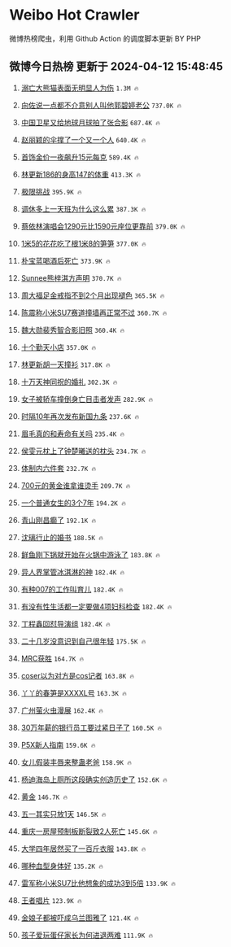 # Weibo Hot Crawler 



微博热榜爬虫，利用 Github Action 的调度脚本更新 BY PHP 


## 微博今日热榜 更新于 2024-04-12 15:48:45 
1. [溺亡大熊猫表面无明显人为伤](https://s.weibo.com/weibo?q=%23%E6%BA%BA%E4%BA%A1%E5%A4%A7%E7%86%8A%E7%8C%AB%E8%A1%A8%E9%9D%A2%E6%97%A0%E6%98%8E%E6%98%BE%E4%BA%BA%E4%B8%BA%E4%BC%A4%23&t=31&band_rank=1&Refer=top) `1.3M 🔥` 

1. [向佐说一点都不介意别人叫他郭碧婷老公](https://s.weibo.com/weibo?q=%23%E5%90%91%E4%BD%90%E8%AF%B4%E4%B8%80%E7%82%B9%E9%83%BD%E4%B8%8D%E4%BB%8B%E6%84%8F%E5%88%AB%E4%BA%BA%E5%8F%AB%E4%BB%96%E9%83%AD%E7%A2%A7%E5%A9%B7%E8%80%81%E5%85%AC%23&t=31&band_rank=2&Refer=top) `737.0K 🔥` 

1. [中国卫星又给地球月球拍了张合影](https://s.weibo.com/weibo?q=%23%E4%B8%AD%E5%9B%BD%E5%8D%AB%E6%98%9F%E5%8F%88%E7%BB%99%E5%9C%B0%E7%90%83%E6%9C%88%E7%90%83%E6%8B%8D%E4%BA%86%E5%BC%A0%E5%90%88%E5%BD%B1%23&t=31&band_rank=3&Refer=top) `687.4K 🔥` 

1. [赵丽颖的伞撑了一个又一个人](https://s.weibo.com/weibo?q=%23%E8%B5%B5%E4%B8%BD%E9%A2%96%E7%9A%84%E4%BC%9E%E6%92%91%E4%BA%86%E4%B8%80%E4%B8%AA%E5%8F%88%E4%B8%80%E4%B8%AA%E4%BA%BA%23&t=31&band_rank=4&Refer=top) `640.4K 🔥` 

1. [首饰金价一夜飙升15元每克](https://s.weibo.com/weibo?q=%23%E9%A6%96%E9%A5%B0%E9%87%91%E4%BB%B7%E4%B8%80%E5%A4%9C%E9%A3%99%E5%8D%8715%E5%85%83%E6%AF%8F%E5%85%8B%23&t=31&band_rank=5&Refer=top) `589.4K 🔥` 

1. [林更新186的身高147的体重](https://s.weibo.com/weibo?q=%23%E6%9E%97%E6%9B%B4%E6%96%B0186%E7%9A%84%E8%BA%AB%E9%AB%98147%E7%9A%84%E4%BD%93%E9%87%8D%23&t=31&band_rank=6&Refer=top) `413.3K 🔥` 

1. [极限挑战](https://s.weibo.com/weibo?q=%E6%9E%81%E9%99%90%E6%8C%91%E6%88%98&t=31&band_rank=7&Refer=top) `395.9K 🔥` 

1. [调休多上一天班为什么这么累](https://s.weibo.com/weibo?q=%23%E8%B0%83%E4%BC%91%E5%A4%9A%E4%B8%8A%E4%B8%80%E5%A4%A9%E7%8F%AD%E4%B8%BA%E4%BB%80%E4%B9%88%E8%BF%99%E4%B9%88%E7%B4%AF%23&t=31&band_rank=8&Refer=top) `387.3K 🔥` 

1. [蔡依林演唱会1290元比1590元座位更靠前](https://s.weibo.com/weibo?q=%23%E8%94%A1%E4%BE%9D%E6%9E%97%E6%BC%94%E5%94%B1%E4%BC%9A1290%E5%85%83%E6%AF%941590%E5%85%83%E5%BA%A7%E4%BD%8D%E6%9B%B4%E9%9D%A0%E5%89%8D%23&t=31&band_rank=9&Refer=top) `379.0K 🔥` 

1. [1米5的花花吃了根1米8的笋笋](https://s.weibo.com/weibo?q=%231%E7%B1%B35%E7%9A%84%E8%8A%B1%E8%8A%B1%E5%90%83%E4%BA%86%E6%A0%B91%E7%B1%B38%E7%9A%84%E7%AC%8B%E7%AC%8B%23&t=31&band_rank=10&Refer=top) `377.0K 🔥` 

1. [朴宝蓝喝酒后死亡](https://s.weibo.com/weibo?q=%23%E6%9C%B4%E5%AE%9D%E8%93%9D%E5%96%9D%E9%85%92%E5%90%8E%E6%AD%BB%E4%BA%A1%23&t=31&band_rank=11&Refer=top) `373.9K 🔥` 

1. [Sunnee熊梓淇方声明](https://s.weibo.com/weibo?q=%23Sunnee%E7%86%8A%E6%A2%93%E6%B7%87%E6%96%B9%E5%A3%B0%E6%98%8E%23&t=31&band_rank=12&Refer=top) `370.7K 🔥` 

1. [周大福足金戒指不到2个月出现褪色](https://s.weibo.com/weibo?q=%23%E5%91%A8%E5%A4%A7%E7%A6%8F%E8%B6%B3%E9%87%91%E6%88%92%E6%8C%87%E4%B8%8D%E5%88%B02%E4%B8%AA%E6%9C%88%E5%87%BA%E7%8E%B0%E8%A4%AA%E8%89%B2%23&t=31&band_rank=13&Refer=top) `365.5K 🔥` 

1. [陈震称小米SU7赛道撞墙再正常不过](https://s.weibo.com/weibo?q=%23%E9%99%88%E9%9C%87%E7%A7%B0%E5%B0%8F%E7%B1%B3SU7%E8%B5%9B%E9%81%93%E6%92%9E%E5%A2%99%E5%86%8D%E6%AD%A3%E5%B8%B8%E4%B8%8D%E8%BF%87%23&t=31&band_rank=14&Refer=top) `360.7K 🔥` 

1. [魏大勋裴秀智合影旧照](https://s.weibo.com/weibo?q=%23%E9%AD%8F%E5%A4%A7%E5%8B%8B%E8%A3%B4%E7%A7%80%E6%99%BA%E5%90%88%E5%BD%B1%E6%97%A7%E7%85%A7%23&t=31&band_rank=15&Refer=top) `360.4K 🔥` 

1. [十个勤天小店](https://s.weibo.com/weibo?q=%E5%8D%81%E4%B8%AA%E5%8B%A4%E5%A4%A9%E5%B0%8F%E5%BA%97&t=31&band_rank=16&Refer=top) `357.0K 🔥` 

1. [林更新胡一天撞衫](https://s.weibo.com/weibo?q=%23%E6%9E%97%E6%9B%B4%E6%96%B0%E8%83%A1%E4%B8%80%E5%A4%A9%E6%92%9E%E8%A1%AB%23&t=31&band_rank=17&Refer=top) `317.8K 🔥` 

1. [十万天神同祝的婚礼](https://s.weibo.com/weibo?q=%23%E5%8D%81%E4%B8%87%E5%A4%A9%E7%A5%9E%E5%90%8C%E7%A5%9D%E7%9A%84%E5%A9%9A%E7%A4%BC%23&t=31&band_rank=18&Refer=top) `302.3K 🔥` 

1. [女子被轿车撞倒身亡目击者发声](https://s.weibo.com/weibo?q=%23%E5%A5%B3%E5%AD%90%E8%A2%AB%E8%BD%BF%E8%BD%A6%E6%92%9E%E5%80%92%E8%BA%AB%E4%BA%A1%E7%9B%AE%E5%87%BB%E8%80%85%E5%8F%91%E5%A3%B0%23&t=31&band_rank=19&Refer=top) `282.9K 🔥` 

1. [时隔10年再次发布新国九条](https://s.weibo.com/weibo?q=%23%E6%97%B6%E9%9A%9410%E5%B9%B4%E5%86%8D%E6%AC%A1%E5%8F%91%E5%B8%83%E6%96%B0%E5%9B%BD%E4%B9%9D%E6%9D%A1%23&t=31&band_rank=20&Refer=top) `237.6K 🔥` 

1. [眉毛真的和寿命有关吗](https://s.weibo.com/weibo?q=%23%E7%9C%89%E6%AF%9B%E7%9C%9F%E7%9A%84%E5%92%8C%E5%AF%BF%E5%91%BD%E6%9C%89%E5%85%B3%E5%90%97%23&t=31&band_rank=21&Refer=top) `235.4K 🔥` 

1. [侯雯元枕上了钟楚曦送的枕头](https://s.weibo.com/weibo?q=%23%E4%BE%AF%E9%9B%AF%E5%85%83%E6%9E%95%E4%B8%8A%E4%BA%86%E9%92%9F%E6%A5%9A%E6%9B%A6%E9%80%81%E7%9A%84%E6%9E%95%E5%A4%B4%23&t=31&band_rank=22&Refer=top) `234.7K 🔥` 

1. [体制内六件套](https://s.weibo.com/weibo?q=%23%E4%BD%93%E5%88%B6%E5%86%85%E5%85%AD%E4%BB%B6%E5%A5%97%23&t=31&band_rank=23&Refer=top) `232.7K 🔥` 

1. [700元的黄金谁拿谁烫手](https://s.weibo.com/weibo?q=%23700%E5%85%83%E7%9A%84%E9%BB%84%E9%87%91%E8%B0%81%E6%8B%BF%E8%B0%81%E7%83%AB%E6%89%8B%23&t=31&band_rank=24&Refer=top) `209.7K 🔥` 

1. [一个普通女生的3个7年](https://s.weibo.com/weibo?q=%E4%B8%80%E4%B8%AA%E6%99%AE%E9%80%9A%E5%A5%B3%E7%94%9F%E7%9A%843%E4%B8%AA7%E5%B9%B4&t=31&band_rank=25&Refer=top) `194.2K 🔥` 

1. [青山刚昌癫了](https://s.weibo.com/weibo?q=%E9%9D%92%E5%B1%B1%E5%88%9A%E6%98%8C%E7%99%AB%E4%BA%86&t=31&band_rank=26&Refer=top) `192.1K 🔥` 

1. [沈璃行止的婚书](https://s.weibo.com/weibo?q=%23%E6%B2%88%E7%92%83%E8%A1%8C%E6%AD%A2%E7%9A%84%E5%A9%9A%E4%B9%A6%23&t=31&band_rank=27&Refer=top) `188.5K 🔥` 

1. [鲜鱼刚下锅就开始在火锅中游泳了](https://s.weibo.com/weibo?q=%23%E9%B2%9C%E9%B1%BC%E5%88%9A%E4%B8%8B%E9%94%85%E5%B0%B1%E5%BC%80%E5%A7%8B%E5%9C%A8%E7%81%AB%E9%94%85%E4%B8%AD%E6%B8%B8%E6%B3%B3%E4%BA%86%23&t=31&band_rank=28&Refer=top) `183.8K 🔥` 

1. [异人界掌管冰淇淋的神](https://s.weibo.com/weibo?q=%23%E5%BC%82%E4%BA%BA%E7%95%8C%E6%8E%8C%E7%AE%A1%E5%86%B0%E6%B7%87%E6%B7%8B%E7%9A%84%E7%A5%9E%23&t=31&band_rank=29&Refer=top) `182.4K 🔥` 

1. [有种007的工作叫育儿](https://s.weibo.com/weibo?q=%23%E6%9C%89%E7%A7%8D007%E7%9A%84%E5%B7%A5%E4%BD%9C%E5%8F%AB%E8%82%B2%E5%84%BF%23&t=31&band_rank=30&Refer=top) `182.4K 🔥` 

1. [有没有性生活都一定要做4项妇科检查](https://s.weibo.com/weibo?q=%23%E6%9C%89%E6%B2%A1%E6%9C%89%E6%80%A7%E7%94%9F%E6%B4%BB%E9%83%BD%E4%B8%80%E5%AE%9A%E8%A6%81%E5%81%9A4%E9%A1%B9%E5%A6%87%E7%A7%91%E6%A3%80%E6%9F%A5%23&t=31&band_rank=31&Refer=top) `182.4K 🔥` 

1. [丁程鑫回怼导演组](https://s.weibo.com/weibo?q=%23%E4%B8%81%E7%A8%8B%E9%91%AB%E5%9B%9E%E6%80%BC%E5%AF%BC%E6%BC%94%E7%BB%84%23&t=31&band_rank=32&Refer=top) `182.4K 🔥` 

1. [二十几岁没意识到自己很年轻](https://s.weibo.com/weibo?q=%23%E4%BA%8C%E5%8D%81%E5%87%A0%E5%B2%81%E6%B2%A1%E6%84%8F%E8%AF%86%E5%88%B0%E8%87%AA%E5%B7%B1%E5%BE%88%E5%B9%B4%E8%BD%BB%23&t=31&band_rank=33&Refer=top) `175.5K 🔥` 

1. [MRC获胜](https://s.weibo.com/weibo?q=MRC%E8%8E%B7%E8%83%9C&t=31&band_rank=34&Refer=top) `164.7K 🔥` 

1. [coser以为对方是cos记者](https://s.weibo.com/weibo?q=coser%E4%BB%A5%E4%B8%BA%E5%AF%B9%E6%96%B9%E6%98%AFcos%E8%AE%B0%E8%80%85&t=31&band_rank=35&Refer=top) `163.8K 🔥` 

1. [丫丫的春笋是XXXXL号](https://s.weibo.com/weibo?q=%23%E4%B8%AB%E4%B8%AB%E7%9A%84%E6%98%A5%E7%AC%8B%E6%98%AFXXXXL%E5%8F%B7%23&t=31&band_rank=36&Refer=top) `163.3K 🔥` 

1. [广州萤火虫漫展](https://s.weibo.com/weibo?q=%E5%B9%BF%E5%B7%9E%E8%90%A4%E7%81%AB%E8%99%AB%E6%BC%AB%E5%B1%95&t=31&band_rank=37&Refer=top) `162.4K 🔥` 

1. [30万年薪的银行员工要过紧日子了](https://s.weibo.com/weibo?q=%2330%E4%B8%87%E5%B9%B4%E8%96%AA%E7%9A%84%E9%93%B6%E8%A1%8C%E5%91%98%E5%B7%A5%E8%A6%81%E8%BF%87%E7%B4%A7%E6%97%A5%E5%AD%90%E4%BA%86%23&t=31&band_rank=38&Refer=top) `160.5K 🔥` 

1. [P5X新人指南](https://s.weibo.com/weibo?q=P5X%E6%96%B0%E4%BA%BA%E6%8C%87%E5%8D%97&t=31&band_rank=39&Refer=top) `159.6K 🔥` 

1. [女儿假装丰唇来整蛊老爸](https://s.weibo.com/weibo?q=%E5%A5%B3%E5%84%BF%E5%81%87%E8%A3%85%E4%B8%B0%E5%94%87%E6%9D%A5%E6%95%B4%E8%9B%8A%E8%80%81%E7%88%B8&t=31&band_rank=40&Refer=top) `158.9K 🔥` 

1. [杨迪海岛上厕所这段确实创造历史了](https://s.weibo.com/weibo?q=%23%E6%9D%A8%E8%BF%AA%E6%B5%B7%E5%B2%9B%E4%B8%8A%E5%8E%95%E6%89%80%E8%BF%99%E6%AE%B5%E7%A1%AE%E5%AE%9E%E5%88%9B%E9%80%A0%E5%8E%86%E5%8F%B2%E4%BA%86%23&t=31&band_rank=41&Refer=top) `152.6K 🔥` 

1. [黄金](https://s.weibo.com/weibo?q=%E9%BB%84%E9%87%91&t=31&band_rank=42&Refer=top) `146.7K 🔥` 

1. [五一其实只放1天](https://s.weibo.com/weibo?q=%23%E4%BA%94%E4%B8%80%E5%85%B6%E5%AE%9E%E5%8F%AA%E6%94%BE1%E5%A4%A9%23&t=31&band_rank=43&Refer=top) `146.5K 🔥` 

1. [重庆一房屋预制板断裂致2人死亡](https://s.weibo.com/weibo?q=%23%E9%87%8D%E5%BA%86%E4%B8%80%E6%88%BF%E5%B1%8B%E9%A2%84%E5%88%B6%E6%9D%BF%E6%96%AD%E8%A3%82%E8%87%B42%E4%BA%BA%E6%AD%BB%E4%BA%A1%23&t=31&band_rank=44&Refer=top) `145.6K 🔥` 

1. [大学四年居然买了一百斤衣服](https://s.weibo.com/weibo?q=%23%E5%A4%A7%E5%AD%A6%E5%9B%9B%E5%B9%B4%E5%B1%85%E7%84%B6%E4%B9%B0%E4%BA%86%E4%B8%80%E7%99%BE%E6%96%A4%E8%A1%A3%E6%9C%8D%23&t=31&band_rank=45&Refer=top) `143.8K 🔥` 

1. [哪种血型身体好](https://s.weibo.com/weibo?q=%23%E5%93%AA%E7%A7%8D%E8%A1%80%E5%9E%8B%E8%BA%AB%E4%BD%93%E5%A5%BD%23&t=31&band_rank=46&Refer=top) `135.2K 🔥` 

1. [雷军称小米SU7比他想象的成功3到5倍](https://s.weibo.com/weibo?q=%23%E9%9B%B7%E5%86%9B%E7%A7%B0%E5%B0%8F%E7%B1%B3SU7%E6%AF%94%E4%BB%96%E6%83%B3%E8%B1%A1%E7%9A%84%E6%88%90%E5%8A%9F3%E5%88%B05%E5%80%8D%23&t=31&band_rank=47&Refer=top) `133.9K 🔥` 

1. [王者唱片](https://s.weibo.com/weibo?q=%23%E7%8E%8B%E8%80%85%E5%94%B1%E7%89%87%23&t=31&band_rank=48&Refer=top) `123.9K 🔥` 

1. [金娘子都被吓成乌兰图雅了](https://s.weibo.com/weibo?q=%E9%87%91%E5%A8%98%E5%AD%90%E9%83%BD%E8%A2%AB%E5%90%93%E6%88%90%E4%B9%8C%E5%85%B0%E5%9B%BE%E9%9B%85%E4%BA%86&t=31&band_rank=49&Refer=top) `121.4K 🔥` 

1. [孩子爱玩蛋仔家长为何进退两难](https://s.weibo.com/weibo?q=%23%E5%AD%A9%E5%AD%90%E7%88%B1%E7%8E%A9%E8%9B%8B%E4%BB%94%E5%AE%B6%E9%95%BF%E4%B8%BA%E4%BD%95%E8%BF%9B%E9%80%80%E4%B8%A4%E9%9A%BE%23&t=31&band_rank=50&Refer=top) `111.9K 🔥` 

